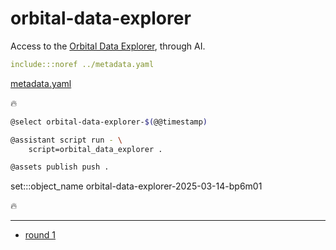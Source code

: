 # orbital-data-explorer

Access to the [Orbital Data Explorer](https://ode.rsl.wustl.edu/), through AI.

```yaml
include:::noref ../metadata.yaml
```
[metadata.yaml](../metadata.yaml)

🔥

```bash
@select orbital-data-explorer-$(@@timestamp)

@assistant script run - \
    script=orbital_data_explorer .

@assets publish push .
```

set:::object_name orbital-data-explorer-2025-03-14-bp6m01

🔥

---

- [round 1](./round-1.md)